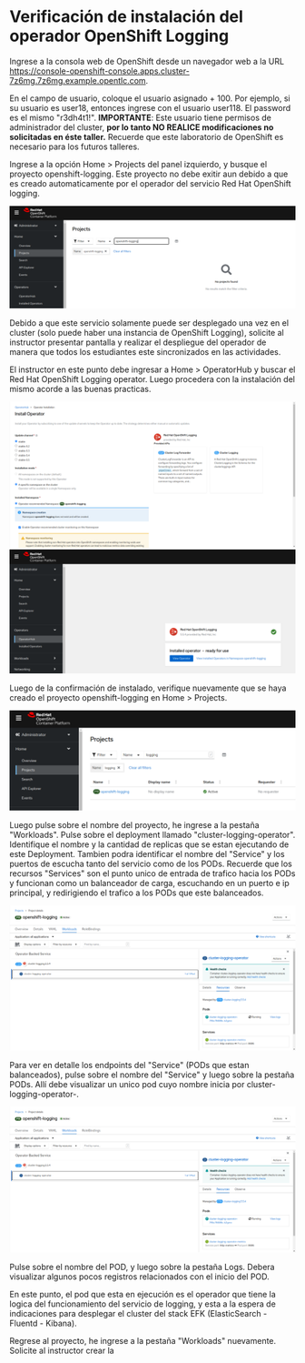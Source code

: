 # Verificación de instalación del operador OpenShift Logging

Ingrese a la consola web de OpenShift desde un navegador web a la URL https://console-openshift-console.apps.cluster-7z6mg.7z6mg.example.opentlc.com.

En el campo de usuario, coloque el usuario asignado + 100. Por ejemplo, si su usuario es user18, entonces ingrese con el usuario user118. El password es el mismo "r3dh4t1!". **IMPORTANTE**: Este usuario tiene permisos de administrador del cluster, **por lo tanto NO REALICE modificaciones no solicitadas en éste taller.** Recuerde que este laboratorio de OpenShift es necesario para los futuros talleres.

Ingrese a la opción Home > Projects del panel izquierdo, y busque el proyecto openshift-logging. Este proyecto no debe exitir aun debido a que es creado automaticamente por el operador del servicio Red Hat OpenShift logging.

![alt text](images/without_project.png?raw=true)

Debido a que este servicio solamente puede ser desplegado una vez en el cluster (solo puede haber una instancia de OpenShift Logging), solicite al instructor presentar pantalla y realizar el despliegue del operador de manera que todos los estudiantes este sincronizados en las actividades.

El instructor en este punto debe ingresar a Home > OperatorHub y buscar el Red Hat OpenShift Logging operator. Luego procedera con la instalación del mismo acorde a las buenas practicas.

![alt text](images/install_operator.png?raw=true)
![alt text](images/success.png?raw=true)

Luego de la confirmación de instalado, verifique nuevamente que se haya creado el proyecto openshift-logging en Home > Projects.

![alt text](images/project.png?raw=true)

Luego pulse sobre el nombre del proyecto, he ingrese a la pestaña "Workloads". Pulse sobre el deployment llamado "cluster-logging-operator". Identifique el nombre y la cantidad de replicas que se estan ejecutando de este Deployment. Tambien podra identificar el nombre del "Service" y los puertos de escucha tanto del servicio como de los PODs. Recuerde que los recursos "Services" son el punto unico de entrada de trafico hacia los PODs y funcionan como un balanceador de carga, escuchando en un puerto e ip principal, y redirigiendo el trafico a los PODs que este balanceados.

![alt text](images/workloads.png?raw=true)

Para ver en detalle los endpoints del "Service" (PODs que estan balanceados), pulse sobre el nombre del "Service" y luego sobre la pestaña PODs. Allí debe visualizar un unico pod cuyo nombre inicia por cluster-logging-operator-.

![alt text](images/workloads.png?raw=true)

Pulse sobre el nombre del POD, y luego sobre la pestaña Logs. Debera visualizar algunos pocos registros relacionados con el inicio del POD.

En este punto, el pod que esta en ejecución es el operador que tiene la logica del funcionamiento del servicio de logging, y esta a la espera de indicaciones para desplegar el cluster del stack EFK (ElasticSearch - Fluentd - Kibana).

Regrese al proyecto, he ingrese a la pestaña "Workloads" nuevamente. Solicite al instructor crear la 
